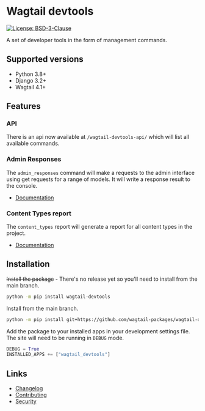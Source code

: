 # Wagtail devtools

[![License: BSD-3-Clause](https://img.shields.io/badge/License-BSD--3--Clause-blue.svg)](https://opensource.org/licenses/BSD-3-Clause)

A set of developer tools in the form of management commands.

## Supported versions

- Python 3.8+
- Django 3.2+
- Wagtail 4.1+

## Features

### API

There is an api now available at `/wagtail-devtools-api/` which will list all available commands.

### Admin Responses

The `admin_responses` command will make a requests to the admin interface using get requests for a range of models. It will write a response result to the console.

- [Documentation](docs/admin_responses.md)

### Content Types report

The `content_types` report will generate a report for all content types in the project.

- [Documentation](docs/content_types.md)

## Installation

~~Install the package~~ - There's no release yet so you'll need to install from the main branch.

```bash
python -m pip install wagtail-devtools
```

Install from the main branch.

```bash
python -m pip install git+https://github.com/wagtail-packages/wagtail-devtools#egg=wagtail_devtools
```

Add the package to your installed apps in your development settings file. The site will need to be running in `DEBUG` mode.

```python
DEBUG = True
INSTALLED_APPS += ["wagtail_devtools"]
```

## Links

- [Changelog](CHANGELOG.md)
- [Contributing](CONTRIBUTING.md)
- [Security](SECURITY.md)
